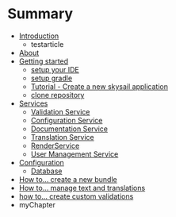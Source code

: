 # Summary

* [Introduction](README.md)
   * testarticle
* [About](about.md)
* [Getting started](getting_started.md)
   * [setup your IDE](setup_your_ide.md)
   * [setup gradle](setup_gradle.md)
   * [Tutorial - Create a new skysail application](tutorial_-_create_a_new_skysail_application.md)
   * [clone repository](clone_skysail_framework_repository.md)
* [Services](services.md)
   * [Validation Service](validation_service.md)
   * [Configuration Service](configuration_service.md)
   * [Documentation Service](documentation_service.md)
   * [Translation Service](translation_service.md)
   * [RenderService](renderservice.md)
   * [User Management Service](user_management_service.md)
* [Configuration](configuration.md)
   * [Database](database.md)
* [How to... create a new bundle](how_to_create_a_new_bundle.md)
* [How to... manage text and translations](how_to_manage_text_and_translations.md)
* [how to... create custom validations](how_to_create_custom_validations.md)
* myChapter

